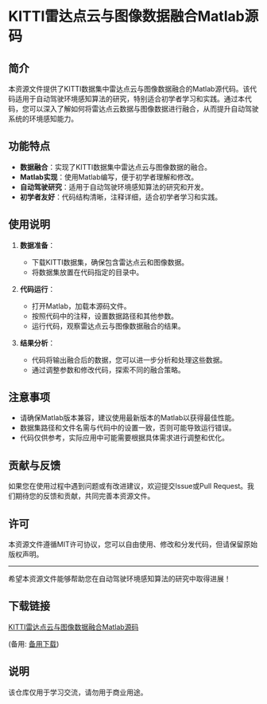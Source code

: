 # KITTI雷达点云与图像数据融合Matlab源码

## 简介

本资源文件提供了KITTI数据集中雷达点云与图像数据融合的Matlab源代码。该代码适用于自动驾驶环境感知算法的研究，特别适合初学者学习和实践。通过本代码，您可以深入了解如何将雷达点云数据与图像数据进行融合，从而提升自动驾驶系统的环境感知能力。

## 功能特点

- **数据融合**：实现了KITTI数据集中雷达点云与图像数据的融合。
- **Matlab实现**：使用Matlab编写，便于初学者理解和修改。
- **自动驾驶研究**：适用于自动驾驶环境感知算法的研究和开发。
- **初学者友好**：代码结构清晰，注释详细，适合初学者学习和实践。

## 使用说明

1. **数据准备**：
   - 下载KITTI数据集，确保包含雷达点云和图像数据。
   - 将数据集放置在代码指定的目录中。

2. **代码运行**：
   - 打开Matlab，加载本源码文件。
   - 按照代码中的注释，设置数据路径和其他参数。
   - 运行代码，观察雷达点云与图像数据融合的结果。

3. **结果分析**：
   - 代码将输出融合后的数据，您可以进一步分析和处理这些数据。
   - 通过调整参数和修改代码，探索不同的融合策略。

## 注意事项

- 请确保Matlab版本兼容，建议使用最新版本的Matlab以获得最佳性能。
- 数据集路径和文件名需与代码中的设置一致，否则可能导致运行错误。
- 代码仅供参考，实际应用中可能需要根据具体需求进行调整和优化。

## 贡献与反馈

如果您在使用过程中遇到问题或有改进建议，欢迎提交Issue或Pull Request。我们期待您的反馈和贡献，共同完善本资源文件。

## 许可

本资源文件遵循MIT许可协议，您可以自由使用、修改和分发代码，但请保留原始版权声明。

---

希望本资源文件能够帮助您在自动驾驶环境感知算法的研究中取得进展！

## 下载链接
[KITTI雷达点云与图像数据融合Matlab源码](https://pan.quark.cn/s/0df694805054) 

(备用: [备用下载](https://pan.baidu.com/s/1yYRWHaE6IGeQnsHsGQSHCQ?pwd=1234))

## 说明

该仓库仅用于学习交流，请勿用于商业用途。
